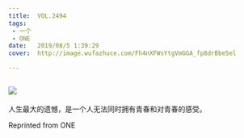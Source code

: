```yaml
---
title:	VOL.2494
tags:
 - 一个
 - ONE
date:	2019/08/5 1:39:29
cover:	http://image.wufazhuce.com/Fh4nXFWsYtgVmGGA_fp8drBbe5el

---
```

![](http://image.wufazhuce.com/Fh4nXFWsYtgVmGGA_fp8drBbe5el)
---

人生最大的遗憾，是一个人无法同时拥有青春和对青春的感受。
 
Reprinted from ONE
